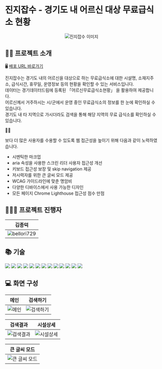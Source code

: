 # 진지잡수 - 경기도 내 어르신 대상 무료급식소 현황

<p align="center">
  <img src="https://github.com/user-attachments/assets/65393659-c3e2-4553-b973-625308ec7e2a" alt="진지잡수 이미지">
</p>

## 💁🏻 프로젝트 소개

🖥 <a href="https://jinjijabsu.netlify.app" target="_blank">배포 URL 바로가기</a>

<p>
  진지잡수는 경기도 내의 어르신을 대상으로 하는 무료급식소에 대한 시설명, 소재지주소, 급식시간, 휴무일, 운영정보 등의 현황을 확인할 수 있는 서비스입니다.<br>
  데이터는 경기데이터드림에 등록된 「어르신무료급식소현황」 을 활용하여 제공합니다.
  <br>
  어르신께서 거주하시는 시/군에서 운영 중인 무료급식소의 정보를 한 눈에 확인하실 수 있습니다.
  <br>
  경기도 내 타 지역으로 가시더라도 검색을 통해 해당 지역의 무료 급식소를 확인하실 수 있습니다.
</p>
  👏🏻
<p>
  보다 더 많은 사용자를 수용할 수 있도록 웹 접근성을 높이기 위해 다음과 같이 노력하였습니다.
</p>
  <ul>
    <li>시멘틱한 마크업</li>
    <li>aria 속성을 사용한 스크린 리더 사용자 접근성 개선</li>
    <li>키보드 접근성 보장 및 skip navigation 제공</li>
    <li>저시력자를 위한 큰 글씨 모드 제공</li>
    <li>WCAG 가이드라인에 맞춘 명암비</li>
    <li>다양한 디바이스에서 사용 가능한 디자인</li>
    <li>모든 페이지 Chrome Lighthouse 접근성 점수 만점</li>
  </ul>

## 👨🏻‍💻 프로젝트 진행자

|                                김종덕                                |
| :------------------------------------------------------------------: |
| ![bellori729](https://avatars.githubusercontent.com/u/145115283?v=4) |

## 📚 기술

<img src="https://img.shields.io/badge/HTML5-E34F26?style=flat-square&logo=html5&logoColor=white"/> <img src="https://img.shields.io/badge/CSS3-1572B6?style=flat-square&logo=css3&logoColor=white"/> <img src="https://img.shields.io/badge/TailwindCSS-06B6D4?style=flat-square&logo=tailwindcss&logoColor=white"/> <img src="https://img.shields.io/badge/JavaScript-F7DF1E?style=flat-square&logo=javascript&logoColor=black"/> <img src="https://img.shields.io/badge/React-61DAFB?style=flat-square&logo=React&logoColor=white"/> <img src="https://img.shields.io/badge/ReactRouter-CA4245?style=flat-square&logo=reactrouter&logoColor=white"/> <img src="https://img.shields.io/badge/Zustand-693636?style=flat-square&logoColor=white"/> <img src="https://img.shields.io/badge/ReactQeury-ff4154?style=flat-square&logo=reactquery&logoColor=white"/> <img src="https://img.shields.io/badge/ESLint-4B32C3?style=flat-square&logo=eslint&logoColor=white"/> <img src="https://img.shields.io/badge/Prettier-F7B93E?style=flat-square&logo=prettier&logoColor=white"/> <img src="https://img.shields.io/badge/Vite-646CFF?style=flat-square&logo=vite&logoColor=white"/> <img src="https://img.shields.io/badge/Netlify-000000?style=flat-square&logo=netlify&logoColor=#00c7b7"/> <img src="https://img.shields.io/badge/Figma-f24e1e?style=flat-square&logo=figma&logoColor=white"/>

## 💻 화면 구성

|                                           메인                                           |                                           검색하기                                           |
| :--------------------------------------------------------------------------------------: | :------------------------------------------------------------------------------------------: |
| ![메인](https://github.com/user-attachments/assets/c791b433-b20b-4b61-bbca-a418c58620b9) | ![검색하기](https://github.com/user-attachments/assets/6b1f2342-7e6a-4113-b371-395117f12069) |

|                                           검색결과                                           |                                           시설상세                                           |
| :------------------------------------------------------------------------------------------: | :------------------------------------------------------------------------------------------: |
| ![검색결과](https://github.com/user-attachments/assets/dff2f4c5-25fc-4e20-b3c7-7490a0444c65) | ![시설상세](https://github.com/user-attachments/assets/add9bdab-5aaa-4874-80f4-61a67e07dbdc) |

|                                           큰 글씨 모드                                           |
| :----------------------------------------------------------------------------------------------: |
| ![큰 글씨 모드](https://github.com/user-attachments/assets/d1a45aa8-0f49-4417-8684-6ea767a39262) |
